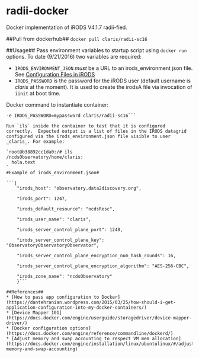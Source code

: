 # radii-docker

Docker implementation of iRODS V4.1.7 radii-fied.

##Pull from dockerhub##
`docker pull claris/radii-sc16`

##Usage##
Pass environment variables to startup script using `docker run` options.  To date (9/21/2016) two variables are required:

* `IRODS_ENVIRONMENT_JSON` *must* be a URL to an irods_environment json file.  See [Configuration Files in iRODS](https://docs.irods.org/4.1.7/manual/configuration/)
* `IRODS_PASSWORD` is the password for the iRODS user (default username is _claris_ at the moment). It is used to create the irodsA file via invocation of `iinit` at boot time.

Docker command to instantiate container:

```docker run -ti -e IRODS_ENVIRONMENT_JSON=http://X.X.X.X:8080/irods/filename.json \
-e IRODS_PASSWORD=mypassword claris/radii-sc16```

Run `ils` inside the container to test that it is configured correctly.  Expected output is a list of files in the IRODS datagrid configured via the irods_environment.json file visible to user _claris_. For example:

`root@b38892cc1da0:/# ils
/ncdsObservatory/home/claris:
  hola.text
`
#Example of irods_environment.json#

```{
    "irods_host": "observatory.data2discovery.org",

    "irods_port": 1247,

    "irods_default_resource": "ncdsResc",

    "irods_user_name": "claris",

    "irods_server_control_plane_port": 1248,

    "irods_server_control_plane_key": "0bservatory0bservatory0bservator",

    "irods_server_control_plane_encryption_num_hash_rounds": 16,

    "irods_server_control_plane_encryption_algorithm": "AES-256-CBC",

    "irods_zone_name": "ncdsObservatory"
    }```

##References##
* [How to pass app configuration to Docker] (https://dantehranian.wordpress.com/2015/03/25/how-should-i-get-application-configuration-into-my-docker-containers/)
* [Device Mapper 101] (https://docs.docker.com/engine/userguide/storagedriver/device-mapper-driver/)
* [Docker configuration options] (https://docs.docker.com/engine/reference/commandline/dockerd/)
* [Adjust memory and swap accounting to respect VM mem allocation] (https://docs.docker.com/engine/installation/linux/ubuntulinux/#/adjust-memory-and-swap-accounting)



